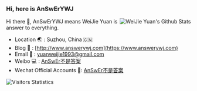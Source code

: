### Hi, here is AnSwErYWJ
<a href="#">
<img align="right" alt="WeiJie Yuan's Github Stats" src="https://github-readme-stats.vercel.app/api?username=AnSwErYWJ&show_icons=true">
</a>

Hi there 👋, AnSwErYWJ means WeiJie Yuan is answer to everything.

- Location :earth_asia: : Suzhou, China :cn:
- Blog :pencil: : [http://www.answerywj.com](https://www.answerywj.com) 
- Email :email: : [yuanweijie1993@gmail.com](https://mail.google.com)
- Weibo :computer: : [AnSwEr不是答案](https://weibo.com/1783591593)
- Wechat Official Accounts :penguin:: [AnSwEr不是答案](https://github.com/AnSwErYWJ/DogFood/blob/master/Template/wechat_public_qdode.png)

![Visitors Statistics](https://jwenjian-visitor-badge-5.glitch.me/badge?page_id=AnSwErYWJ.AnSwErYWJ.readme)

